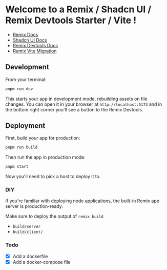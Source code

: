 # Welcome to a Remix / Shadcn UI / Remix Devtools Starter / Vite !

- [Remix Docs](https://remix.run/docs)
- [Shadcn UI Docs](https://ui.shadcn.com/docs/)
- [Remix Devtools Docs](https://github.com/Code-Forge-Net/Remix-Dev-Tools)
- [Remix Vite Migration](https://remix.run/docs/en/main/future/vite#setup-vite)

## Development

From your terminal:

```sh
pnpm run dev
```

This starts your app in development mode, rebuilding assets on file changes. You can open it in your browser at `http://localhost:5173` and in the bottom right corner you'll see a button to the Remix Devtools.

## Deployment

First, build your app for production:

```sh
pnpm run build
```

Then run the app in production mode:

```sh
pnpm start
```

Now you'll need to pick a host to deploy it to.

### DIY

If you're familiar with deploying node applications, the built-in Remix app server is production-ready.

Make sure to deploy the output of `remix build`

- `build/server`
- `build/client/`

### Todo

- [x] Add a dockerfile
- [x] Add a docker-compose file
